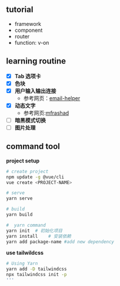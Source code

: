 ## tutorial

- framework
- component
- router
- function: v-on


## learning routine

- [x] **Tab 选项卡**
- [x] **色块**
- [x] **用户输入输出连接**
    - 参考网页：[email-helper](https://email-helper.vercel.app/)
- [x] **动态文字**
    - 参考网页:[mfrashad](https://www.mfrashad.com/)
- [ ] **暗黑模式切换**
- [ ] **图片处理**

## command tool

**project setup**

```bash
# create project
npm update -g @vue/cli
vue create <PROJECT-NAME>

# serve
yarn serve

# build
yarn build

#  yarn command
yarn init  # 初始化项目
yarn install    # 安装依赖
yarn add package-name #add new dependency
```

**use tailwildcss**

```bash
# Using Yarn
yarn add -D tailwindcss
npx tailwindcss init -p
'''

